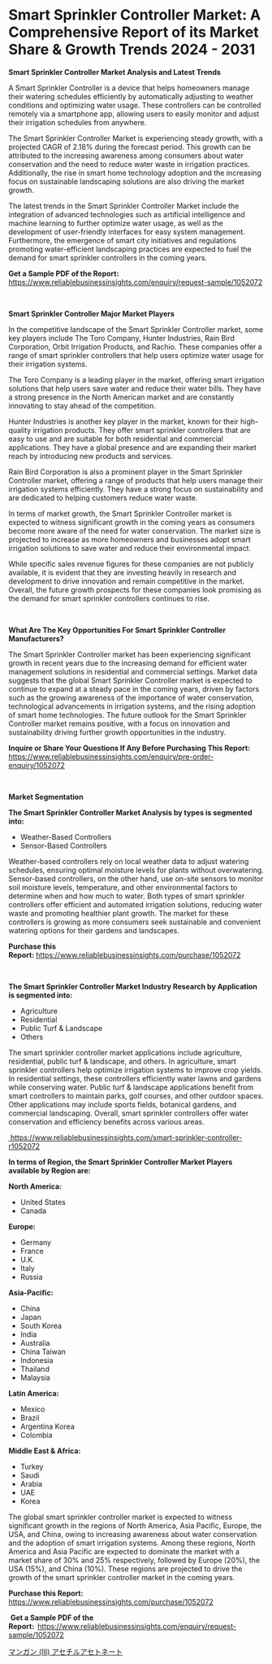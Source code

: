 <p><h1>Smart Sprinkler Controller Market: A Comprehensive Report of its Market Share & Growth Trends 2024 - 2031</h1></p><p><strong>Smart Sprinkler Controller Market Analysis and Latest Trends</strong></p>
<p><p>A Smart Sprinkler Controller is a device that helps homeowners manage their watering schedules efficiently by automatically adjusting to weather conditions and optimizing water usage. These controllers can be controlled remotely via a smartphone app, allowing users to easily monitor and adjust their irrigation schedules from anywhere.</p><p>The Smart Sprinkler Controller Market is experiencing steady growth, with a projected CAGR of 2.18% during the forecast period. This growth can be attributed to the increasing awareness among consumers about water conservation and the need to reduce water waste in irrigation practices. Additionally, the rise in smart home technology adoption and the increasing focus on sustainable landscaping solutions are also driving the market growth.</p><p>The latest trends in the Smart Sprinkler Controller Market include the integration of advanced technologies such as artificial intelligence and machine learning to further optimize water usage, as well as the development of user-friendly interfaces for easy system management. Furthermore, the emergence of smart city initiatives and regulations promoting water-efficient landscaping practices are expected to fuel the demand for smart sprinkler controllers in the coming years.</p></p>
<p><strong>Get a Sample PDF of the Report:&nbsp;</strong> <a href="https://www.reliablebusinessinsights.com/enquiry/request-sample/1052072">https://www.reliablebusinessinsights.com/enquiry/request-sample/1052072</a></p>
<p>&nbsp;</p>
<p><strong>Smart Sprinkler Controller Major Market Players</strong></p>
<p><p>In the competitive landscape of the Smart Sprinkler Controller market, some key players include The Toro Company, Hunter Industries, Rain Bird Corporation, Orbit Irrigation Products, and Rachio. These companies offer a range of smart sprinkler controllers that help users optimize water usage for their irrigation systems.</p><p>The Toro Company is a leading player in the market, offering smart irrigation solutions that help users save water and reduce their water bills. They have a strong presence in the North American market and are constantly innovating to stay ahead of the competition.</p><p>Hunter Industries is another key player in the market, known for their high-quality irrigation products. They offer smart sprinkler controllers that are easy to use and are suitable for both residential and commercial applications. They have a global presence and are expanding their market reach by introducing new products and services.</p><p>Rain Bird Corporation is also a prominent player in the Smart Sprinkler Controller market, offering a range of products that help users manage their irrigation systems efficiently. They have a strong focus on sustainability and are dedicated to helping customers reduce water waste.</p><p>In terms of market growth, the Smart Sprinkler Controller market is expected to witness significant growth in the coming years as consumers become more aware of the need for water conservation. The market size is projected to increase as more homeowners and businesses adopt smart irrigation solutions to save water and reduce their environmental impact.</p><p>While specific sales revenue figures for these companies are not publicly available, it is evident that they are investing heavily in research and development to drive innovation and remain competitive in the market. Overall, the future growth prospects for these companies look promising as the demand for smart sprinkler controllers continues to rise.</p></p>
<p>&nbsp;</p>
<p><strong>What Are The Key Opportunities For Smart Sprinkler Controller Manufacturers?</strong></p>
<p><p>The Smart Sprinkler Controller market has been experiencing significant growth in recent years due to the increasing demand for efficient water management solutions in residential and commercial settings. Market data suggests that the global Smart Sprinkler Controller market is expected to continue to expand at a steady pace in the coming years, driven by factors such as the growing awareness of the importance of water conservation, technological advancements in irrigation systems, and the rising adoption of smart home technologies. The future outlook for the Smart Sprinkler Controller market remains positive, with a focus on innovation and sustainability driving further growth opportunities in the industry.</p></p>
<p><strong>Inquire or Share Your Questions If Any Before Purchasing This Report:</strong> <a href="https://www.reliablebusinessinsights.com/enquiry/pre-order-enquiry/1052072">https://www.reliablebusinessinsights.com/enquiry/pre-order-enquiry/1052072</a></p>
<p>&nbsp;</p>
<p><strong>Market Segmentation</strong></p>
<p><strong>The Smart Sprinkler Controller Market Analysis by types is segmented into:</strong></p>
<p><ul><li>Weather-Based Controllers</li><li>Sensor-Based Controllers</li></ul></p>
<p><p>Weather-based controllers rely on local weather data to adjust watering schedules, ensuring optimal moisture levels for plants without overwatering. Sensor-based controllers, on the other hand, use on-site sensors to monitor soil moisture levels, temperature, and other environmental factors to determine when and how much to water. Both types of smart sprinkler controllers offer efficient and automated irrigation solutions, reducing water waste and promoting healthier plant growth. The market for these controllers is growing as more consumers seek sustainable and convenient watering options for their gardens and landscapes.</p></p>
<p><strong>Purchase this Report:&nbsp;</strong><a href="https://www.reliablebusinessinsights.com/purchase/1052072">https://www.reliablebusinessinsights.com/purchase/1052072</a></p>
<p>&nbsp;</p>
<p><strong>The Smart Sprinkler Controller Market Industry Research by Application is segmented into:</strong></p>
<p><ul><li>Agriculture</li><li>Residential</li><li>Public Turf & Landscape</li><li>Others</li></ul></p>
<p><p>The smart sprinkler controller market applications include agriculture, residential, public turf & landscape, and others. In agriculture, smart sprinkler controllers help optimize irrigation systems to improve crop yields. In residential settings, these controllers efficiently water lawns and gardens while conserving water. Public turf & landscape applications benefit from smart controllers to maintain parks, golf courses, and other outdoor spaces. Other applications may include sports fields, botanical gardens, and commercial landscaping. Overall, smart sprinkler controllers offer water conservation and efficiency benefits across various areas.</p></p>
<p><a href="https://www.reliablebusinessinsights.com/smart-sprinkler-controller-r1052072">&nbsp;https://www.reliablebusinessinsights.com/smart-sprinkler-controller-r1052072</a></p>
<p><strong>In terms of Region, the Smart Sprinkler Controller Market Players available by Region are:</strong></p>
<p>
    <p> <strong> North America: </strong>
        <ul>
            <li>United States</li>
            <li>Canada</li>
        </ul>
        </p> 
    <p> <strong> Europe: </strong>
        <ul>
            <li>Germany</li>
            <li>France</li>
            <li>U.K.</li>
            <li>Italy</li>
            <li>Russia</li>
        </ul>
        </p> 
    <p> <strong> Asia-Pacific: </strong>
        <ul>
            <li>China</li>
            <li>Japan</li>
            <li>South Korea</li>
            <li>India</li>
            <li>Australia</li>
            <li>China Taiwan</li>
            <li>Indonesia</li>
            <li>Thailand</li>
            <li>Malaysia</li>
        </ul>
        </p> 
    <p> <strong> Latin America: </strong>
        <ul>
            <li>Mexico</li>
            <li>Brazil</li>
            <li>Argentina Korea</li>
            <li>Colombia</li>
        </ul>
        </p> 
    <p> <strong> Middle East & Africa: </strong>
        <ul>
            <li>Turkey</li>
            <li>Saudi</li>
            <li>Arabia</li>
            <li>UAE</li>
            <li>Korea</li>
        </ul>
    </p>
    </p>
<p><p>The global smart sprinkler controller market is expected to witness significant growth in the regions of North America, Asia Pacific, Europe, the USA, and China, owing to increasing awareness about water conservation and the adoption of smart irrigation systems. Among these regions, North America and Asia Pacific are expected to dominate the market with a market share of 30% and 25% respectively, followed by Europe (20%), the USA (15%), and China (10%). These regions are projected to drive the growth of the smart sprinkler controller market in the coming years.</p></p>
<p><strong>Purchase this Report: </strong><a href="https://www.reliablebusinessinsights.com/purchase/1052072">https://www.reliablebusinessinsights.com/purchase/1052072</a></p>
<p>&nbsp;<strong>Get a Sample PDF of the Report:&nbsp;&nbsp;</strong><a href="https://www.reliablebusinessinsights.com/enquiry/request-sample/1052072">https://www.reliablebusinessinsights.com/enquiry/request-sample/1052072</a></p>
<p><strong></strong></p>
<p><p><a href="https://github.com/decker5351/Market-Research-Report-List-1/blob/main/4279833151921.md">マンガン (III) アセチルアセトネート</a></p></p>